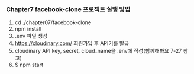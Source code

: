 ### Chapter7 facebook-clone 프로젝트 실행 방법
1. cd ./chapter07/facebook-clone
2. npm install
3. .env 파일 생성
5. https://cloudinary.com/ 회원가입 후 API키를 발급
6. cloudinary API key, secret, cloud_name을 .env에 작성(함께해봐요 7-27 참고)
7. $ npm start